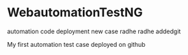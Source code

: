 # WebautomationTestNG
automation code deployment new case
radhe radhe addedgit


My first automation test case deployed on github